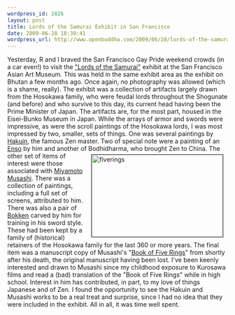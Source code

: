 ```yaml
--- 
wordpress_id: 2826
layout: post
title: Lords of the Samurai Exhibit in San Francisco
date: 2009-06-28 18:39:41
wordpress_url: http://www.openbuddha.com/2009/06/28/lords-of-the-samurai-exhibit-in-san-francisco/
---
```

Yesterday, R and I braved the San Francisco Gay Pride weekend crowds (in a car even!) to visit the <a href="http://www.asianart.org/Samurai.htm">"Lords of the Samurai"</a> exhibit at the San Francisco Asian Art Museum. This was held in the same exhibit area as the exhibit on Bhutan a few months ago. Once again, no photography was allowed (which is a shame, really). The exhibit was a collection of artifacts largely drawn from the Hosokawa family, who were feudal lords throughout the Shogunate (and before) and who survive to this day, its current head having been the Prime Minister of Japan. The artifacts are, for the most part, housed in the Eisei-Bunko Museum in Japan. While the arrays of armor and swords were impressive, as were the scroll paintings of the Hosokawa lords, I was most impressed by two, smaller, sets of things. One was several paintings by <a href="http://en.wikipedia.org/wiki/Hakuin">Hakuin</a>, the famous Zen master. Two of special note were a painting of an <a href="http://en.wikipedia.org/wiki/Enso">Enso</a> by him and another of Bodhidharma, who brought Zen to China. <a href="http://www.flickr.com/photos/albill/3669565679/" title="fiverings by albill, on Flickr"><img align="right" hspace="10" vspace="5" border="1" src="http://farm4.static.flickr.com/3314/3669565679_6cc3f365c5_o.jpg" width="300" height="188" alt="fiverings" /></a> The other set of items of interest were those associated with <a href="http://en.wikipedia.org/wiki/Miyamoto_Musashi">Miyamoto Musashi</a>. There was a collection of paintings, including a full set of screens, attributed to him. There was also a pair of <a href="http://en.wikipedia.org/wiki/Bokken">Bokken</a> carved by him for training in his sword style. These had been kept by a family of (historical) retainers of the Hosokawa family for the last 360 or more years. The final item was a manuscript copy of Musashi's "<a href="http://en.wikipedia.org/wiki/The_Book_of_Five_Rings">Book of Five Rings</a>" from shortly after his death, the original manuscript having been lost. I've been keenly interested and drawn to Musashi since my childhood exposure to Kurosawa films and read a (bad) translation of the "Book of Five Rings" while in high school. Interest in him has contributed, in part, to my love of things Japanese and of Zen. I found the opportunity to see the Hakuin and Musashi works to be a real treat and surprise, since I had no idea that they were included in the exhibit. All in all, it was time well spent.